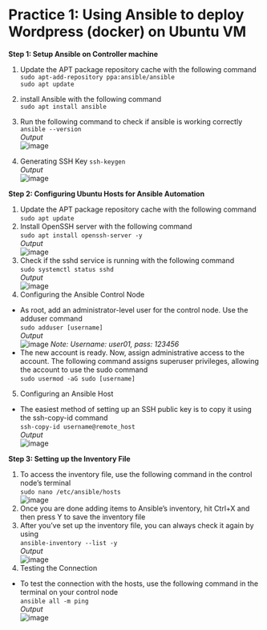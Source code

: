 
# Practice 1: Using Ansible to deploy Wordpress (docker) on Ubuntu VM  

**Step 1: Setup Ansible on Controller machine**  

1. Update the APT package repository cache with the following command  
```sudo apt-add-repository ppa:ansible/ansible```  
```sudo apt update```  
2. install Ansible with the following command  
```sudo apt install ansible```  
3. Run the following command to check if ansible is working correctly  
```ansible --version```   
*Output*  
![image](https://user-images.githubusercontent.com/46991949/117783891-29f47c80-b26d-11eb-8355-9c4abc0248fa.png)

4. Generating SSH Key
```ssh-keygen```  
*Output*  
![image](https://user-images.githubusercontent.com/46991949/117784349-adae6900-b26d-11eb-90f4-06f2dca41519.png)

**Step 2: Configuring Ubuntu Hosts for Ansible Automation**

1. Update the APT package repository cache with the following command  
```sudo apt update```  
2. Install OpenSSH server with the following command  
```sudo apt install openssh-server -y```  
*Output*  
![image](https://user-images.githubusercontent.com/46991949/117784792-1e558580-b26e-11eb-9c26-3ada9eb0b576.png)
3. Check if the sshd service is running with the following command  
```sudo systemctl status sshd```  
*Output*  
![image](https://user-images.githubusercontent.com/46991949/117784969-4e9d2400-b26e-11eb-801b-50acd10ba7ad.png)
4. Configuring the Ansible Control Node  
* As root, add an administrator-level user for the control node. Use the adduser command  
```sudo adduser [username]```  
*Output*  
![image](https://user-images.githubusercontent.com/46991949/117825259-61791e00-b299-11eb-9fe8-a7e262c4bede.png)
*Note: Username: user01, pass: 123456*  
* The new account is ready. Now, assign administrative access to the account. The following command assigns superuser privileges, allowing the account to use the sudo command  
```sudo usermod -aG sudo [username]```  
5. Configuring an Ansible Host  
* The easiest method of setting up an SSH public key is to copy it using the ssh-copy-id command  
```ssh-copy-id username@remote_host```  
*Output*  
![image](https://user-images.githubusercontent.com/46991949/117826714-933eb480-b29a-11eb-8b58-97261d4cbb0d.png)

**Step 3: Setting up the Inventory File**  

1. To access the inventory file, use the following command in the control node’s terminal  
```sudo nano /etc/ansible/hosts```  
![image](https://user-images.githubusercontent.com/46991949/117827787-7d7dbf00-b29b-11eb-9ab6-a0e624af7114.png)
2.  Once you are done adding items to Ansible’s inventory, hit Ctrl+X and then press Y to save the inventory file  
3.  After you’ve set up the inventory file, you can always check it again by using  
```ansible-inventory --list -y```  
*Output*  
![image](https://user-images.githubusercontent.com/46991949/117828046-b0c04e00-b29b-11eb-937b-c5014439e134.png)
4. Testing the Connection  
* To test the connection with the hosts, use the following command in the terminal on your control node  
```ansible all -m ping```  
*Output*  
![image](https://user-images.githubusercontent.com/46991949/117828830-67243300-b29c-11eb-98ff-a8812de212da.png)



